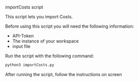 importCosts script

This script lets you import Costs.  

Before using this script you will need the following information:
- API-Token
- The instance of your workspace
- input file

Run the script with the following command:  
```bash
python3 importCosts.py
```

After running the script, follow the instructions on screen